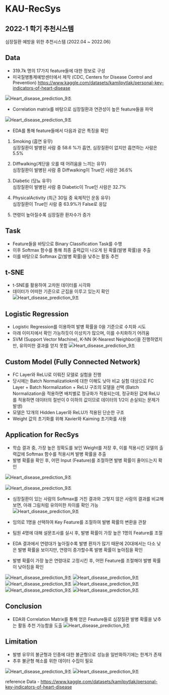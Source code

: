 # KAU-RecSys
## 2022-1 학기 추천시스템

심장질환 예방을 위한 추천시스템 (2022.04 ~ 2022.06)

## Data 
- 319.7k 명의 17가지 feature들에 대한 정보로 구성
- 미국질병통제예방센터에서 제작 (CDC, Centers for Disease Control and Prevention)
https://www.kaggle.com/datasets/kamilpytlak/personal-key-indicators-of-heart-disease

![Heart_disease_prediction_9조](https://user-images.githubusercontent.com/94584793/212547373-4c82e802-ce7b-4d83-a7a5-1495045e795b.jpg)

- Correlation matrix를 바탕으로 심장질환과 연관성이 높은 feature들을 파악

![Heart_disease_prediction_9조](https://user-images.githubusercontent.com/94584793/212547393-396ea1a0-1c62-4a53-9f72-f7cb59b03a8e.jpg)

- EDA를 통해 feature들에서 다음과 같은 특징을 확인
1. Smoking (흡연 유무)  
심장질환이 발병된 사람 중 58.6 %가 흡연, 심장질환이 없지만 흡연하는 사람은 5.5%

2. Diffwalking(계단을 오를 때 어려움을 느끼는 유무)  
심장질환이 발병된 사람 중 Diffwalking이 True인 사람은 36.6%

3. Diabetic (당뇨 유무)  
심장질환이 발병된 사람 중 Diabetic이 True인 사람은 32.7%

4. PhysicalActivity (최근 30일 중 육체적인 운동 유무)  
심장질환이 True인 사람 중 63.9%가 False로 응답

5. 연령이 높아질수록 심장질환 환자수가 증가

  
## Task
- Feature들을 바탕으로 Binary Classification Task를 수행
- 이후 Softmax 함수를 통해 최종 출력값이 나오게 된 확률(발병 확률)을 추출
- 이를 바탕으로 Softmax 값(발병 확률)을 낮추는 활동 추천

  
## t-SNE
- t-SNE를 활용하여 고차원 데이터를 시각화
- 데이터가 어떠한 기준으로 군집을 이루고 있는지 확인
![Heart_disease_prediction_9조](https://user-images.githubusercontent.com/94584793/212547411-b6cfd810-9333-4162-a523-235c2949fc1b.jpg)

  
## Logistic Regression
- Logistic Regression를 이용하여 발병 확률을 0을 기준으로 수치화 시도
- 아래 이미지에서 확인 가능하듯이 이상치가 많으며, 이를 수치화하기 어려움
- SVM (Support Vector Machine), K-NN (K-Nearest Neighbor)을 진행하였지만, 유의미한 결과를 얻지 못함
![Heart_disease_prediction_9조](https://user-images.githubusercontent.com/94584793/212541380-61993d03-1472-4c1d-ab6b-aafcfde57f5a.jpg)

  
## Custom Model (Fully Connected Network)
- FC Layer와 ReLU로 이뤄진 모델로 실험을 진행
- 당시에는 Batch Normalizatiokn에 대한 이해도 낮아 비교 실험 대상으로 FC Layer + Batch Normalization + ReLU 구조의 모델을 선택
(Batch Normalization을 적용하면 배치별로 정규화가 적용되는데, 정규화된 값에 ReLU를 적용하면 데이터의 절반이 0 이하의 값이므로 데이터의 1/2이 손실되는 문제가 발생)
- 모델은 12개의 Hidden Layer와 ReLU가 적용된 단순한 구조
- Weight 값의 초기화를 위해 Xavier와 Kaiming 초기화를 사용

  
## Application for RecSys
- 학습 결과 중, 가장 높은 정확도를 보인 Weight를 저장 후, 이를 적용시킨 모델의 출력값에 Softmax 함수를 적용시켜 발병 확률을 추출
- 발병 확률을 확인 후, 어떤 Input (Feature)를 조절하면 발병 확률이 줄어드는지 확인

![Heart_disease_prediction_9조](https://user-images.githubusercontent.com/94584793/212544613-4915c8bf-a5ba-48b3-82e2-d005bb4b2079.jpg)

![Heart_disease_prediction_9조](https://user-images.githubusercontent.com/94584793/212545002-83c7a144-4bb9-4618-8b79-f7537d9f9619.jpg)

- 심장질환이 있는 사람의 Softmax를 거친 결과와 그렇지 않은 사람의 결과를 비교해보면, 아래 그림처럼 유의미한 차이를 확인 가능
![Heart_disease_prediction_9조](https://user-images.githubusercontent.com/94584793/212545853-9980fcdf-0ec9-4981-98c3-e2c9c3bd7598.jpg)

- 임의로 1명을 선택하여 Key Feature를 조절하여 발병 확률의 변환을 관찰
- 팀원 4명에 대해 설문조사를 실시 후, 발병 확률이 가장 높은 1명의 Feature를 조절
- EDA 결과에서 연령대가 높아질수록 발병 환자가 많기 때문에 20대에서는 다소 낮은 발병 확률을 보이지만, 연령이 증가할수록 발병 확률이 높아짐을 확인
- 발병 확률이 가장 높은 연령대로 고정시킨 후, 어떤 Feature를 조절해야 발병 확률이 낮아짐을 확인



![Heart_disease_prediction_9조](https://user-images.githubusercontent.com/94584793/212546477-8715cc57-533a-4ce1-92aa-982fc9f9a318.jpg)
![Heart_disease_prediction_9조](https://user-images.githubusercontent.com/94584793/212546524-b7bf2251-a685-4107-aecf-f8958dc5d672.jpg)
![Heart_disease_prediction_9조](https://user-images.githubusercontent.com/94584793/212546622-6b5cc61c-df19-4f30-ba27-7eaa57336073.jpg)
![Heart_disease_prediction_9조](https://user-images.githubusercontent.com/94584793/212546639-24c23476-5894-4efd-aea1-3a6d2d4957da.jpg)
![Heart_disease_prediction_9조](https://user-images.githubusercontent.com/94584793/212546655-495a3e43-7405-4b4f-aa12-fe0c423a285c.jpg)
![Heart_disease_prediction_9조](https://user-images.githubusercontent.com/94584793/212546668-7bd0b204-fc86-461b-857a-5c43eaa61c6d.jpg)

  
## Conclusion
- EDA와 Correlation Matrix를 통해 얻은 Feature들로 심장질환 발병 확률을 낮추는 활동 추천 가능함을 도출
![Heart_disease_prediction_9조](https://user-images.githubusercontent.com/94584793/212546899-da6a9af6-8998-4fd8-a138-2a4360a87463.jpg)

  
## Limitation
- 발병 유무의 불균형과 인종에 대한 불균형으로 성능을 일반화하기에는 한계가 존재
- 추후 불균형 해소를 위한 데이터 수집이 필요

![Heart_disease_prediction_9조](https://user-images.githubusercontent.com/94584793/212547065-f19298a4-305f-4cb7-bb70-549299b6ba92.jpg)
![Heart_disease_prediction_9조](https://user-images.githubusercontent.com/94584793/212547084-f2975be4-139f-4012-a5b0-a2d1ea47f62d.jpg)

reference
Data - https://www.kaggle.com/datasets/kamilpytlak/personal-key-indicators-of-heart-disease



